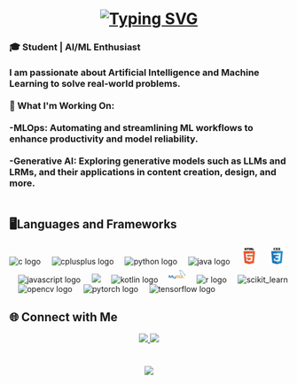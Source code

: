 <h1 align = "center"><a href="https://git.io/typing-svg"><img src="https://readme-typing-svg.demolab.com?font=Fira+Code&weight=600&size=22&duration=2000&pause=500&color=AC4DF7&center=true&width=435&lines=Greetings!!%2C+I'm+Karthikeyan;Welcome+to+my+GitHub+profile!+%F0%9F%8E%89" alt="Typing SVG" /></a></a></a></a><br></h1>

<h3 align="left">🎓 Student | AI/ML Enthusiast<br><br>I am passionate about Artificial Intelligence and Machine Learning to solve real-world problems. <br><br>🔧 What I'm Working On:<br><br>-MLOps: Automating and streamlining ML workflows to enhance productivity and model reliability.<br><br>-Generative AI: Exploring generative models such as LLMs and LRMs, and their applications in content creation, design, and more. <br><br>
</h3>
<h2>🖥️Languages and Frameworks<br></h2>


###

<div align="left">
  <img src="https://cdn.jsdelivr.net/gh/devicons/devicon/icons/c/c-original.svg" height="30" alt="c logo"  />
  <img width="12" />
  <img src="https://cdn.jsdelivr.net/gh/devicons/devicon/icons/cplusplus/cplusplus-original.svg" height="30" alt="cplusplus logo"  />
  <img width="12" />
  <img src="https://cdn.jsdelivr.net/gh/devicons/devicon/icons/python/python-original.svg" height="30" alt="python logo"  />
  <img width="12" />
  <img src="https://cdn.jsdelivr.net/gh/devicons/devicon/icons/java/java-original.svg" height="30" alt="java logo"  />
  <img width="12" />
  <img src="https://raw.githubusercontent.com/devicons/devicon/master/icons/html5/html5-original-wordmark.svg" alt="html5" height="30"/>
  <img width="12" />
  <img src="https://raw.githubusercontent.com/devicons/devicon/master/icons/css3/css3-original-wordmark.svg" alt="css3" height="30"/>
  <img width="12" />
  <img src="https://cdn.jsdelivr.net/gh/devicons/devicon/icons/javascript/javascript-original.svg" height="30" alt="javascript logo"  />
  <img width="12" />
  <img src="https://cdn.jsdelivr.net/gh/devicons/devicon@latest/icons/bootstrap/bootstrap-original.svg" height = "30"/>
  <img width="12" />        
  <img src="https://cdn.jsdelivr.net/gh/devicons/devicon/icons/kotlin/kotlin-original.svg" height="30" alt="kotlin logo"  />
  <img width="12" />
  <img src="https://raw.githubusercontent.com/devicons/devicon/master/icons/mysql/mysql-original-wordmark.svg" alt="mysql" height="30"/>
  <img width="12" />
  <img src="https://cdn.jsdelivr.net/gh/devicons/devicon/icons/r/r-original.svg" height="30" alt="r logo"  />
  <img width="12" />
  <img src="https://upload.wikimedia.org/wikipedia/commons/0/05/Scikit_learn_logo_small.svg" alt="scikit_learn" height="30"/>
  <img width="12" />
  <img src="https://cdn.jsdelivr.net/gh/devicons/devicon/icons/opencv/opencv-original.svg" height="30" alt="opencv logo"  />
  <img width="12" />
  <img src="https://cdn.jsdelivr.net/gh/devicons/devicon/icons/pytorch/pytorch-original.svg" height="30" alt="pytorch logo"  />
  <img width="12" />
  <img src="https://cdn.jsdelivr.net/gh/devicons/devicon/icons/tensorflow/tensorflow-original.svg" height="30" alt="tensorflow logo"  />
</div>

###

<h2>🌐 Connect with Me</h2>

<div align="center">
    <a href="mailto:skarthiksubramanian0704@gmail.com">
    <img src="https://img.shields.io/badge/Gmail-333333?style=for-the-badge&logo=gmail&logoColor=red" height = "40px"/>
  </a>
  <a href="https://www.linkedin.com/in/karthik-s-095588259/" target="_blank">
    <img src="https://img.shields.io/badge/LinkedIn-0077B5?style=for-the-badge&logo=linkedin&logoColor=white" target="_blank" height = "40px"/>
  </a>
  <a>
<img src="https://encrypted-tbn0.gstatic.com/images?q=tbn:ANd9GcRdB-EbJVMxRYtNz1i4dn7jOVSfHq-002oe4w&amp;s" class="sFlh5c FyHeAf" alt="Twitter X Logo - Free Vectors &amp; PSDs to Download" jsname="JuXqh" style="max-width: 338px; position: absolute; visibility: hidden;" data-ilt="1729328159427" height="40px"/>
   </a>
</div>

<br>

###
<div align="center">
  <img src = "https://github-readme-quotes-bay.vercel.app/quote?theme=dark&animation=grow_out_in&layout=default&font=default&quoteType=quote-for-the-day&fontColor=magenta">
</div>


###

